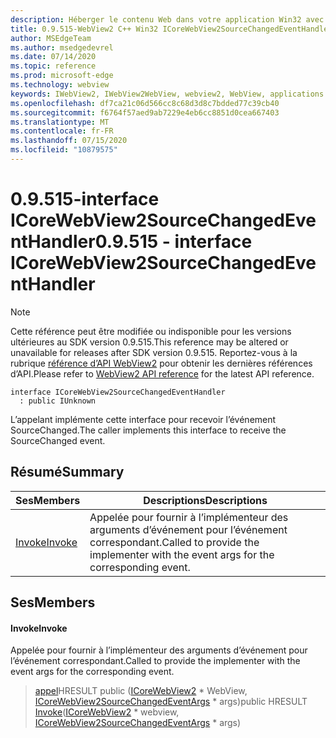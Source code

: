 ```yaml
---
description: Héberger le contenu Web dans votre application Win32 avec le contrôle Microsoft Edge WebView2
title: 0.9.515-WebView2 C++ Win32 ICoreWebView2SourceChangedEventHandler
author: MSEdgeTeam
ms.author: msedgedevrel
ms.date: 07/14/2020
ms.topic: reference
ms.prod: microsoft-edge
ms.technology: webview
keywords: IWebView2, IWebView2WebView, webview2, WebView, applications Win32, Win32, Edge, ICoreWebView2, ICoreWebView2Controller, contrôle de navigateur, html Edge
ms.openlocfilehash: df7ca21c06d566cc8c68d3d8c7bdded77c39cb40
ms.sourcegitcommit: f6764f57aed9ab7229e4eb6cc8851d0cea667403
ms.translationtype: MT
ms.contentlocale: fr-FR
ms.lasthandoff: 07/15/2020
ms.locfileid: "10879575"
---
```

# <span data-ttu-id="6671a-104">0.9.515-interface ICoreWebView2SourceChangedEventHandler</span><span class="sxs-lookup"><span data-stu-id="6671a-104">0.9.515 - interface ICoreWebView2SourceChangedEventHandler</span></span> 

> [!NOTE]
> <span data-ttu-id="6671a-105">Cette référence peut être modifiée ou indisponible pour les versions ultérieures au SDK version 0.9.515.</span><span class="sxs-lookup"><span data-stu-id="6671a-105">This reference may be altered or unavailable for releases after SDK version 0.9.515.</span></span> <span data-ttu-id="6671a-106">Reportez-vous à la rubrique [référence d’API WebView2](../../../webview2-api-reference.md) pour obtenir les dernières références d’API.</span><span class="sxs-lookup"><span data-stu-id="6671a-106">Please refer to [WebView2 API reference](../../../webview2-api-reference.md) for the latest API reference.</span></span>

```
interface ICoreWebView2SourceChangedEventHandler
  : public IUnknown
```

<span data-ttu-id="6671a-107">L’appelant implémente cette interface pour recevoir l’événement SourceChanged.</span><span class="sxs-lookup"><span data-stu-id="6671a-107">The caller implements this interface to receive the SourceChanged event.</span></span>

## <span data-ttu-id="6671a-108">Résumé</span><span class="sxs-lookup"><span data-stu-id="6671a-108">Summary</span></span>

 <span data-ttu-id="6671a-109">Ses</span><span class="sxs-lookup"><span data-stu-id="6671a-109">Members</span></span>                        | <span data-ttu-id="6671a-110">Descriptions</span><span class="sxs-lookup"><span data-stu-id="6671a-110">Descriptions</span></span>
--------------------------------|---------------------------------------------
[<span data-ttu-id="6671a-111">Invoke</span><span class="sxs-lookup"><span data-stu-id="6671a-111">Invoke</span></span>](#invoke) | <span data-ttu-id="6671a-112">Appelée pour fournir à l’implémenteur des arguments d’événement pour l’événement correspondant.</span><span class="sxs-lookup"><span data-stu-id="6671a-112">Called to provide the implementer with the event args for the corresponding event.</span></span>

## <span data-ttu-id="6671a-113">Ses</span><span class="sxs-lookup"><span data-stu-id="6671a-113">Members</span></span>

#### <span data-ttu-id="6671a-114">Invoke</span><span class="sxs-lookup"><span data-stu-id="6671a-114">Invoke</span></span> 

<span data-ttu-id="6671a-115">Appelée pour fournir à l’implémenteur des arguments d’événement pour l’événement correspondant.</span><span class="sxs-lookup"><span data-stu-id="6671a-115">Called to provide the implementer with the event args for the corresponding event.</span></span>

> <span data-ttu-id="6671a-116">[appel](#invoke)HRESULT public ([ICoreWebView2](icorewebview2.md) \* WebView, [ICoreWebView2SourceChangedEventArgs](icorewebview2sourcechangedeventargs.md) \* args)</span><span class="sxs-lookup"><span data-stu-id="6671a-116">public HRESULT [Invoke](#invoke)([ICoreWebView2](icorewebview2.md) \* webview, [ICoreWebView2SourceChangedEventArgs](icorewebview2sourcechangedeventargs.md) \* args)</span></span>

